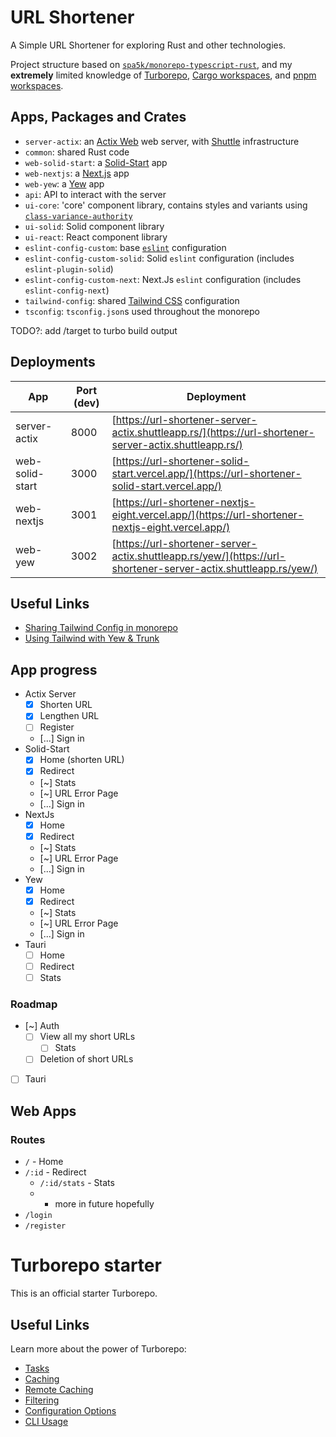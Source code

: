 # URL Shortener

A Simple URL Shortener for exploring Rust and other technologies.

Project structure based on [`spa5k/monorepo-typescript-rust`](https://github.com/spa5k/monorepo-typescript-rust), and my **extremely**
limited knowledge of
[Turborepo](https://turbo.build/repo),
[Cargo workspaces](https://doc.rust-lang.org/book/ch14-03-cargo-workspaces.html),
and
[pnpm workspaces](https://pnpm.io/workspaces).

## Apps, Packages and Crates

- `server-actix`: an [Actix Web](https://actix.rs/) web server, with [Shuttle](https://www.shuttle.rs/) infrastructure
- `common`: shared Rust code
- `web-solid-start`: a [Solid-Start](https://start.solidjs.com/) app
- `web-nextjs`: a [Next.js](https://nextjs.org/) app
- `web-yew`: a [Yew](https://yew.rs/) app
- `api`: API to interact with the server
- `ui-core`: 'core' component library, contains styles and variants using [`class-variance-authority`](https://cva.style/)
- `ui-solid`: Solid component library
- `ui-react`: React component library
- `eslint-config-custom`: base [`eslint`](https://eslint.org/) configuration
- `eslint-config-custom-solid`: Solid `eslint` configuration (includes `eslint-plugin-solid`)
- `eslint-config-custom-next`: Next.Js `eslint` configuration (includes `eslint-config-next`)
- `tailwind-config`: shared [Tailwind CSS](https://tailwindcss.com/) configuration
- `tsconfig`: `tsconfig.json`s used throughout the monorepo

TODO?: add /target to turbo build output

## Deployments

| App             | Port (dev) | Deployment                                                                                                                             |
|-----------------|------------|----------------------------------------------------------------------------------------------------------------------------------------|
| server-actix    | 8000       | [https://url-shortener-server-actix.shuttleapp.rs/](https://url-shortener-server-actix.shuttleapp.rs/)                                 |
| web-solid-start | 3000       | [https://url-shortener-solid-start.vercel.app/](https://url-shortener-solid-start.vercel.app/)                                         |
| web-nextjs      | 3001       | [https://url-shortener-nextjs-eight.vercel.app/](https://url-shortener-nextjs-eight.vercel.app/)                                       |
| web-yew         | 3002       | [https://url-shortener-server-actix.shuttleapp.rs/yew/](https://url-shortener-server-actix.shuttleapp.rs/yew/)                         |

## Useful Links

- [Sharing Tailwind Config in monorepo](https://github.com/vercel/turbo/tree/main/examples/with-tailwind)
- [Using Tailwind with Yew & Trunk](https://dev.to/arctic_hen7/how-to-set-up-tailwind-css-with-yew-and-trunk-il9)

## App progress

- Actix Server
  - [x] Shorten URL
  - [x] Lengthen URL
  - [ ] Register
  - [...] Sign in
- Solid-Start
  - [x] Home (shorten URL)
  - [x] Redirect
  - [~] Stats
  - [~] URL Error Page
  - [...] Sign in
- NextJs
  - [x] Home
  - [x] Redirect
  - [~] Stats
  - [~] URL Error Page
  - [...] Sign in
- Yew
  - [x] Home
  - [x] Redirect
  - [~] Stats
  - [~] URL Error Page
  - [...] Sign in
- Tauri
  - [ ] Home
  - [ ] Redirect
  - [ ] Stats

### Roadmap

- [~] Auth
  - [ ] View all my short URLs
    - [ ] Stats
  - [ ] Deletion of short URLs
- [ ] Tauri

## Web Apps

### Routes

- `/` - Home
- `/:id` - Redirect
  - `/:id/stats` - Stats
  - + more in future hopefully
- `/login`
- `/register`

# Turborepo starter

This is an official starter Turborepo.

## Useful Links

Learn more about the power of Turborepo:

- [Tasks](https://turbo.build/repo/docs/core-concepts/monorepos/running-tasks)
- [Caching](https://turbo.build/repo/docs/core-concepts/caching)
- [Remote Caching](https://turbo.build/repo/docs/core-concepts/remote-caching)
- [Filtering](https://turbo.build/repo/docs/core-concepts/monorepos/filtering)
- [Configuration Options](https://turbo.build/repo/docs/reference/configuration)
- [CLI Usage](https://turbo.build/repo/docs/reference/command-line-reference)
